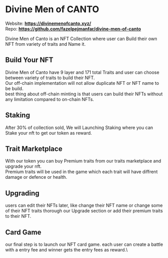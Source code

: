 # **Divine Men of CANTO**

Website:  **https://divinemenofcanto.xyz/** \
Repo:  **https://github.com/fazelpejmanfar/divine-men-of-canto**



Divine Men of Canto is an NFT Collection where user can Build their own NFT from variety of traits and Name it.


## **Build Your NFT**
Divine Men of Canto have 9 layer and 171 total Traits and user can choose between variety of traits to build their NFT.\
Our off-chain implementation will not allow duplicate NFT or NFT name to be build.\
best thing about off-chain minting is that users can build their NFTs without any limitation compared to on-chain NFTs.

## **Staking**
After 30% of collection sold, We will Launching Staking where you can Stake your nft to get our token as reward.


## **Trait Marketplace**
With our token you can buy Premium traits from our traits marketplace and upgrade your nft.\
Premium traits will be used in the game which each trait will have diffrent damage or defence or health.


## **Upgrading**

users can edit their NFTs later, like change their NFT name or change some of their NFT traits thorough our Upgrade section or add their premium traits to their NFT.


## **Card Game**

our final step is to launch our NFT card game.
each user can create a battle with a entry fee and winner gets the entry fees as reward.\
